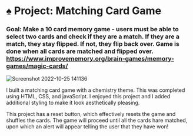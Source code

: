 # ♠️ Project: Matching Card Game

### Goal: Make a 10 card memory game - users must be able to select two cards and check if they are a match. If they are a match, they stay flipped. If not, they flip back over. Game is done when all cards are matched and flipped over. https://www.improvememory.org/brain-games/memory-games/magic-cards/



![Screenshot 2022-10-25 141136](https://user-images.githubusercontent.com/113325142/197855758-bdfa3e3f-750b-4815-a0a2-59c476c68fe0.jpg)



I built a matching card game with a chemistry theme. This was completed using HTML, CSS, and javaScript. I enjoyed this project and I added additional styling to make it look aesthetically pleasing. 

This project has a reset button, which effectively resets the game and shuffles the cards. The game will proceed until all the cards hare matched, upon which an alert will appear telling the user that they have won!
